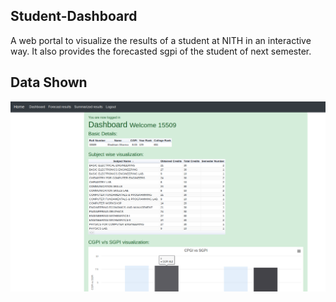 ## Student-Dashboard
A web portal to visualize the results of a student at NITH in an interactive way. It also provides the forecasted sgpi of the student of next semester.


## Data Shown
![Dashboard photo](https://github.com/Prakriti-nith/Student-Dashboard/blob/master/Images/dashboard%20page.png)
